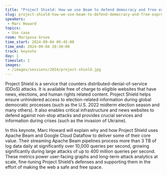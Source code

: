 ```yaml
---
title: "Project Shield: How we use Beam to defend democracy and free expression, and how we got started!"
slug: project-shield-how-we-use-beam-to-defend-democracy-and-free-expression-and-how-we-got-started
speakers:
 - Marc Howard
topics:
 - Use case
room: Mariposa Grove
time_start: 2024-09-04 09:45:00
time_end: 2024-09-04 10:30:00
track: keynote
day: 1
timeslot: 2
images:
 - /images/sessions/2024/project-shield.jpg 
---
```


Project Shield is a service that counters distributed-denial-of-service (DDoS) attacks. It is available free of charge to eligible websites that have news, elections, and human rights related content. Project Shield helps ensure unhindered access to election-related information during global democratic processes (such as the U.S. 2022 midterm election season and many others). It also enables critical infrastructure and news websites to defend against non-stop attacks and provides crucial services and information during crises (such as the invasion of Ukraine).

In this keynote, Marc Howard will explain why and how Project Shield uses Apache Beam and Google Cloud Dataflow to deliver some of their core value. Their streaming Apache Beam pipelines process more than 3 TB of log data daily at significantly over 10,000 queries per second, growing significantly during large attacks of up to 400 million queries per second. These metrics power user-facing graphs and long-term attack analytics at scale, fine-tuning Project Shield’s defenses and supporting them in the effort of making the web a safe and free space.